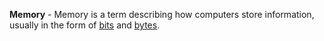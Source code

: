 **Memory** - Memory is a term describing how computers store information, usually in the form of [bits](/docs/Resources/Glossary/Bit) and [bytes](docs/Resources/Glossary/Byte.md).
